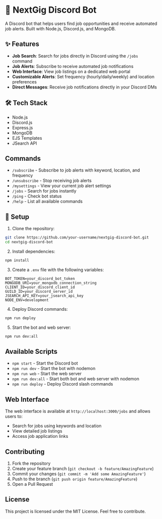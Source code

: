 # 🎯 NextGig Discord Bot

A Discord bot that helps users find job opportunities and receive automated job alerts. Built with Node.js, Discord.js, and MongoDB.

## ✨ Features

- **Job Search**: Search for jobs directly in Discord using the `/jobs` command
- **Job Alerts**: Subscribe to receive automated job notifications 
- **Web Interface**: View job listings on a dedicated web portal
- **Customizable Alerts**: Set frequency (hourly/daily/weekly) and location preferences
- **Direct Messages**: Receive job notifications directly in your Discord DMs

## 🛠 Tech Stack

- Node.js
- Discord.js
- Express.js
- MongoDB
- EJS Templates
- JSearch API

## Commands

- `/subscribe` - Subscribe to job alerts with keyword, location, and frequency
- `/unsubscribe` - Stop receiving job alerts
- `/mysettings` - View your current job alert settings
- `/jobs` - Search for jobs instantly
- `/ping` - Check bot status
- `/help` - List all available commands

## 🚀 Setup

1. Clone the repository:
```sh
git clone https://github.com/your-username/nextgig-discord-bot.git
cd nextgig-discord-bot
```

2. Install dependencies:
```sh
npm install
```

3. Create a `.env` file with the following variables:
```
BOT_TOKEN=your_discord_bot_token
MONGODB_URI=your_mongodb_connection_string
CLIENT_ID=your_discord_client_id
GUILD_ID=your_discord_server_id
JSEARCH_API_KEY=your_jsearch_api_key
NODE_ENV=development
```

4. Deploy Discord commands:
```sh
npm run deploy
```

5. Start the bot and web server:
```sh
npm run dev:all
```

## Available Scripts

- `npm start` - Start the Discord bot
- `npm run dev` - Start the bot with nodemon
- `npm run web` - Start the web server
- `npm run dev:all` - Start both bot and web server with nodemon
- `npm run deploy` - Deploy Discord slash commands

## Web Interface

The web interface is available at `http://localhost:3000/jobs` and allows users to:
- Search for jobs using keywords and location
- View detailed job listings
- Access job application links

## Contributing

1. Fork the repository
2. Create your feature branch (`git checkout -b feature/AmazingFeature`)
3. Commit your changes (`git commit -m 'Add some AmazingFeature'`)
4. Push to the branch (`git push origin feature/AmazingFeature`)
5. Open a Pull Request

## License

This project is licensed under the MIT License. Feel free to contribute.
